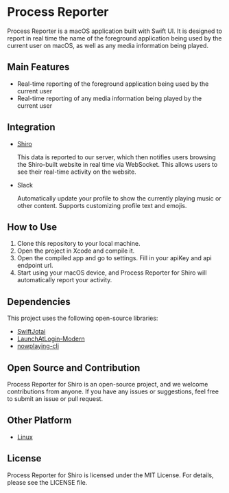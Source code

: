 #  Process Reporter

Process Reporter is a macOS application built with Swift UI. It is designed to report in real time the name of the foreground application being used by the current user on macOS, as well as any media information being played.

## Main Features

- Real-time reporting of the foreground application being used by the current user
- Real-time reporting of any media information being played by the current user

## Integration

- [Shiro](https://github.com/Innei/Shiro)

    This data is reported to our server, which then notifies users browsing the Shiro-built website in real time via WebSocket. This allows users to see their real-time activity on the website.
- Slack

    Automatically update your profile to show the currently playing music or other content. Supports customizing profile text and emojis.

## How to Use

1. Clone this repository to your local machine.
2. Open the project in Xcode and compile it.
3. Open the compiled app and go to settings. Fill in your apiKey and api endpoint url.
4. Start using your macOS device, and Process Reporter for Shiro will automatically report your activity.

## Dependencies

This project uses the following open-source libraries:

- [SwiftJotai](https://github.com/unixzii/SwiftJotai)
- [LaunchAtLogin-Modern](https://github.com/sindresorhus/LaunchAtLogin-Modern)
- [nowplaying-cli](https://github.com/kirtan-shah/nowplaying-cli)


## Open Source and Contribution

Process Reporter for Shiro is an open-source project, and we welcome contributions from anyone. If you have any issues or suggestions, feel free to submit an issue or pull request.

## Other Platform

- [Linux](https://github.com/ttimochan/processforlinux)

## License

Process Reporter for Shiro is licensed under the MIT License. For details, please see the LICENSE file.
